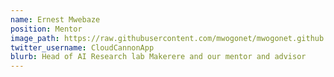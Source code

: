 ```yaml
---
name: Ernest Mwebaze
position: Mentor
image_path: https://raw.githubusercontent.com/mwogonet/mwogonet.github.io/master/_staff_members/ernest.jpg
twitter_username: CloudCannonApp
blurb: Head of AI Research lab Makerere and our mentor and advisor
---
```

